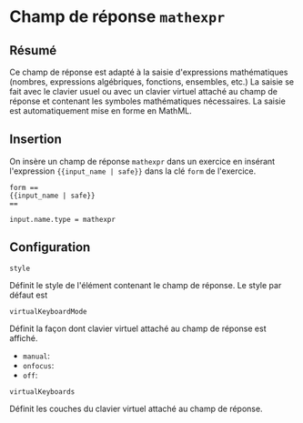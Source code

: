 # Champ de réponse `mathexpr`

## Résumé

Ce champ de réponse est adapté à la saisie d'expressions mathématiques (nombres, expressions algébriques, fonctions, ensembles, etc.) La saisie se fait avec le clavier usuel ou avec un clavier virtuel attaché au champ de réponse et contenant les symboles mathématiques nécessaires. La saisie est automatiquement mise en forme en MathML.

## Insertion

On insère un champ de réponse `mathexpr` dans un exercice en insérant l'expression `{{input_name | safe}}` dans la clé `form` de l'exercice.

~~~
form ==
{{input_name | safe}}
==

input.name.type = mathexpr
~~~

## Configuration

`style`

Définit le style de l'élément contenant le champ de réponse. Le style par défaut est 

`virtualKeyboardMode`

Définit la façon dont clavier virtuel attaché au champ de réponse est affiché.

* `manual`:
* `onfocus`:
* `off`:

`virtualKeyboards`

Définit les couches du clavier virtuel attaché au champ de réponse.



